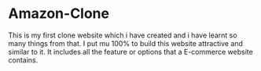 # Amazon-Clone
This is my first clone website which i have created and i have learnt so many things from that. I put mu 100% to build this website attractive and similar to it. It includes all the feature or options that a E-commerce website contains.
